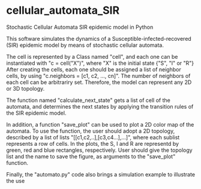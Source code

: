 # cellular_automata_SIR
Stochastic Cellular Automata SIR epidemic model in Python

This software simulates the dynamics of a Susceptible-infected-recovered (SIR) epidemic model by means of stochastic cellular automata.

The cell is represented by a Class named "cell", and each one can be instantiated with "c = cell("X")", where "X" is the initial state {"S", "I" or "R"}
After creating the cells, each one should be assigned a list of neighbor cells, by using "c.neighbors = [c1, c2, ..., cn]".
The number of neighbors of each cell can be arbitrariry set. Therefore, the model can represent any 2D or 3D topology.

The function named "calculate_next_state" gets a list of cell of the automata, and determines the next states by applying the transition rules of the SIR epidemic model.

In addition, a function "save_plot" can be used to plot a 2D color map of the automata. To use the function, the user should adopt a 2D topology, described by a list of lists "[[c1,c2,..],[c3,c4...],...]", where each sublist represents a row of cells. In the plots, the S, I and R are representd by green, red and blue rectangles, respectively.
User should give the topology list and the name to save the figure, as arguments to the "save_plot" function.

Finally, the "automato.py" code also brings a simulation example to illustrate the use

